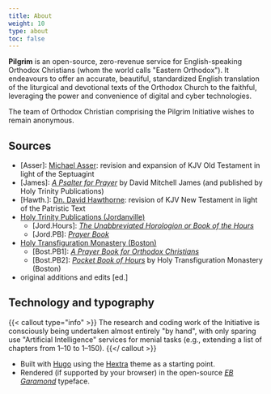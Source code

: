 ```yaml
---
title: About
weight: 10
type: about
toc: false
---
```


**Pilgrim** is an open-source, zero-revenue service for English-speaking Orthodox Christians (whom the world calls "Eastern Orthodox"). It endeavours to offer an accurate, beautiful, standardized English translation of the liturgical and devotional texts of the Orthodox Church to the faithful, leveraging the power and convenience of digital and cyber technologies.

The team of Orthodox Christian comprising the Pilgrim Initiative wishes to remain anonymous.

## Sources
- [Asser]: [Michael Asser](http://bibles.wikidot.com/asser): revision and expansion of KJV Old Testament in light of the Septuagint
- [James]: [_A Psalter for Prayer_](https://holytrinitypublications.com/product/a-psalter-for-prayer-2/) by David Mitchell James (and published by Holy Trinity Publications)
- [Hawth.]: [Dn. David Hawthorne](https://www.christianorthodox.net/orthodox-new-testament/king-james-version-patriarchal-text/): revision of KJV New Testament in light of the Patristic Text
- [Holy Trinity Publications (Jordanville)](https://holytrinitypublications.com/)
  - [Jord.Hours]: [_The Unabbreviated Horologion or Book of the Hours_](https://holytrinitypublications.com/product/the-unabbreviated-horologion-or-book-of-the-hours/)
  - [Jord.PB]: [_Prayer Book_](https://holytrinitypublications.com/product/prayer-book/) 
- [Holy Transfiguration Monastery (Boston)](https://www.bostonmonks.com/)
  - [Bost.PB1]: [_A Prayer Book for Orthodox Christians_](https://www.bostonmonks.com/product_info.php/products_id/576)
  - [Bost.PB2]: [_Pocket Book of Hours_](https://www.bostonmonks.com/product_info.php/products_id/961) by Holy Transfiguration Monastery (Boston)
- original additions and edits [ed.]

## Technology and typography
{{< callout type="info" >}}
  The research and coding work of the Initiative is consciously being undertaken almost entirely "by hand", with only sparing use "Artificial Intelligence" services for menial tasks (e.g., extending a list of chapters from 1–10 to 1–150).
{{</ callout >}}

- Built with [Hugo](https://gohugo.io/) using the [Hextra](https://themes.gohugo.io/themes/hextra/) theme as a starting point.
- Rendered (if supported by your browser) in the open-source [_EB Garamond_](https://googlefonts.github.io/ebgaramond-specimen/ "See specimen.") typeface.
